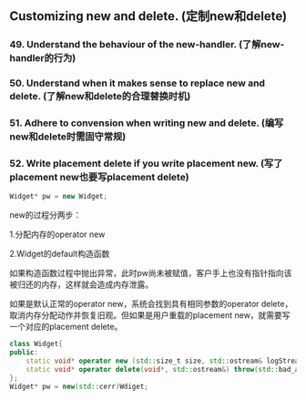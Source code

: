## Customizing new and delete. (定制new和delete)

### 49. Understand the behaviour of the new-handler. (了解new-handler的行为)

### 50. Understand when it makes sense to replace new and delete. (了解new和delete的合理替换时机)

### 51. Adhere to convension when writing new and delete. (编写new和delete时需固守常规)



### 52. Write placement delete if you write placement new. (写了placement new也要写placement delete) 


```cpp
Widget* pw = new Widget;
```
new的过程分两步：

1.分配内存的operator new

2.Widget的default构造函数

如果构造函数过程中抛出异常，此时pw尚未被赋值，客户手上也没有指针指向该被归还的内存，这样就会造成内存泄露。

如果是默认正常的operator new，系统会找到具有相同参数的operator delete，取消内存分配动作并恢复旧观。但如果是用户重载的placement new，就需要写一个对应的placement delete。

```cpp
class Widget{
public:
    static void* operator new (std::size_t size, std::ostream& logStream) throw(std::bad_alloc);
    static void* operator delete(void*, std::ostream&) throw(std::bad_alloc);
};
Widget* pw = new(std::cerr)Wdiget;
```